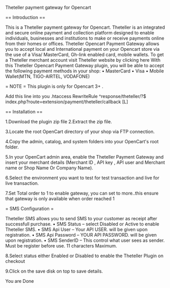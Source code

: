 Theteller payment gateway for Opencart

== Introduction ==

This is a Theteller payment gateway for Opencart. Theteller is an integrated and secure online payment and collection platform designed to enable individuals, businesses and institutions to make or receive payments online from their homes or offices. Theteller Opencart Payment Gateway allows you to accept local and International payment on your Opencart store via the use of a Visa/ MasterCard, Gh-link enabled card, mobile wallets. To get a Theteller merchant account visit Theteller website by clicking here With this Theteller Opencart Payment Gateway plugin, you will be able to accept the following payment methods in your shop: •	MasterCard •	Visa •	Mobile Wallet(MTN, TIGO-AIRTEL, VODAFONE)

= NOTE = This plugin is only for Opencart 3+ .

Add this line into you .htaccess RewriteRule ^response/theteller/?$ index.php?route=extension/payment/theteller/callback [L]

== Installation ==

1.Download the plugin zip file 2.Extract the zip file.

3.Locate the root OpenCart directory of your shop via FTP connection.

4.Copy the admin, catalog, and system folders into your OpenCart's root folder.

5.In your OpenCart admin area, enable the Theteller Payment Gateway and insert your merchant details (Merchant ID , API key , API user and Merchant name or Shop Name Or Company Name).

6.Select the environment you want to test for test transaction and live for live transaction.

7.Set Total order to 1 to enable gateway, you can set to more..this ensure that gateway is only available when order reached 1


= SMS Configuration = 

Theteller SMS allows you to send SMS to your customer as receipt after successfull purchase. • SMS Status  – select Disabled or Active to  enable Theteller SMS. • SMS Api User  – Your API USER. will be given upon registration. • SMS Api Password  – YOUR API PASSWORD. will be given upon registration. • SMS SenderID  – This control what user sees as sender. Must be register before use. 11 characters Maximum.


8.Select status either Enabled or Disabled to enable the Theteller Plugin on checkout

9.Click on the save disk on top to save details.

You are Done
